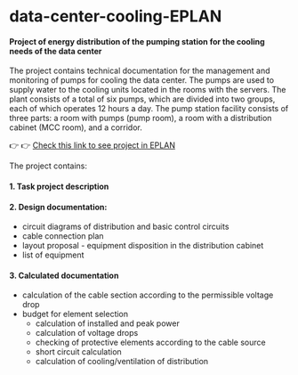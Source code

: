 # data-center-cooling-EPLAN
#### Project of energy distribution of the pumping station for the cooling needs of the data center

The project contains technical documentation for the management and monitoring of pumps for cooling the data center. The pumps are used to supply water to the cooling units located in the rooms with the servers. The plant consists of a total of six pumps, which are divided into two groups, each of which operates 12 hours a day. The pump station facility consists of three parts: a room with pumps (pump room), a room with a distribution cabinet (MCC room), and a corridor.

:point_right: :point_right: [Check this link to see project in EPLAN](https://github.com/mateax/data-center-cooling-EPLAN/blob/main/Data_Center_Cooling.pdf)


The project contains:
#### 1. Task project description
#### 2. Design documentation:
* circuit diagrams of distribution and basic control circuits
* cable connection plan
* layout proposal - equipment disposition in the distribution cabinet
* list of equipment
#### 3. Calculated documentation
* calculation of the cable section according to the permissible voltage drop
* budget for element selection
  * calculation of installed and peak power
  * calculation of voltage drops
  * checking of protective elements according to the cable source
  * short circuit calculation
  * calculation of cooling/ventilation of distribution
